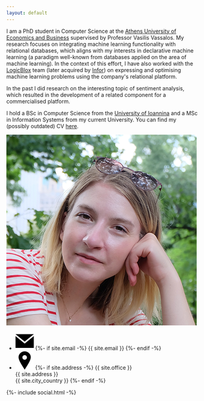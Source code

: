 ```yaml
---
layout: default
---
```

<div id="summary">
     <p>I am a PhD student in Computer Science at the <a href="https://www.aueb.gr/en">Athens University of Economics and Business</a> supervised by Professor Vasilis Vassalos. My research focuses on integrating machine learning functionality with relational databases, which aligns with my interests in declarative machine learning (a paradigm well-known from databases applied on the area of machine learning). In the context of this effort, I have also worked with the <a href="https://developer.logicblox.com/">LogicBlox</a> team (later acquired by <a href="https://www.infor.com/">Infor</a>) on expressing and optimising machine learning problems using the company's relational platform.</p>

<p>In the past I did research on the interesting topic of sentiment analysis, which resulted in the development of a related component for a commercialised platform.
</p>

<p>
I hold a BSc in Computer Science from the <a href="http://www.uoi.gr/">University of Ioannina</a> and a MSc in Information Systems from my current University. You can find my (possibly outdated) CV <a href="#">here</a>.
</p>
</div>
<div id="contactAndPhoto">
     <img id="myPicture" src="/assets/images/nantia3.png">
      <ul class="contact-list">
      	  <li class="detail-element">
	      <img src="/assets/images/envelope.svg" id="envelope-image">
	      {%- if site.email -%}
	      <span>{{ site.email }}</span>
	      {%- endif -%}
          </li>
	  <li class="detail-element">
	      <img src="/assets/images/address.svg" id="pin-image">
	      {%- if site.address -%}
	      <span>{{ site.office }}</span>
	      <br>
	      <span>{{ site.address }}</span>
	      <br>
	      <span>{{ site.city_country }}</span>
	      {%- endif -%}
	  </li>
	</ul>
	{%- include social.html -%}
</div>
<div style="clear: both;"></div>
  
  